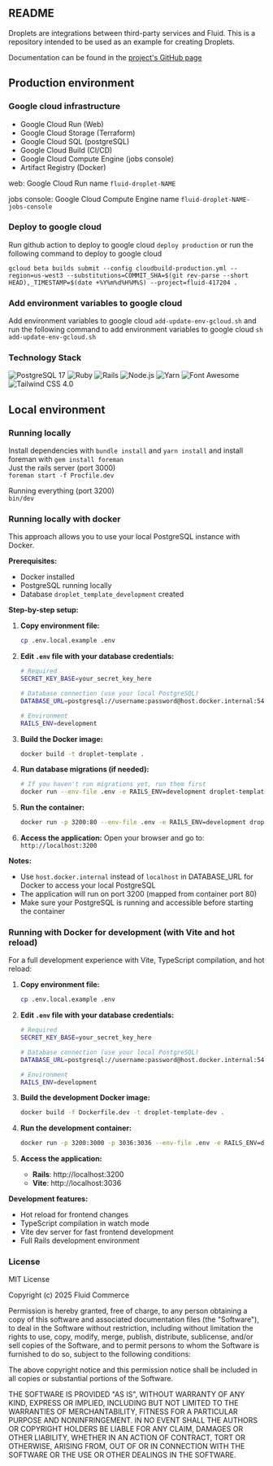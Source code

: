 ## README

Droplets are integrations between third-party services and Fluid. This is a repository intended to be used as an example for creating Droplets.

Documentation can be found in the [project's GitHub page](https://fluid-commerce.github.io/droplet-template/)

## Production environment

### Google cloud infrastructure

- Google Cloud Run (Web)
- Google Cloud Storage (Terraform)
- Google Cloud SQL (postgreSQL)
- Google Cloud Build (CI/CD)
- Google Cloud Compute Engine (jobs console)
- Artifact Registry (Docker)

web: Google Cloud Run name `fluid-droplet-NAME`

jobs console: Google Cloud Compute Engine name `fluid-droplet-NAME-jobs-console`

### Deploy to google cloud

Run github action to deploy to google cloud `deploy production`
or run the following command to deploy to google cloud  

`gcloud beta builds submit --config cloudbuild-production.yml --region=us-west3 --substitutions=COMMIT_SHA=$(git rev-parse --short HEAD),_TIMESTAMP=$(date +%Y%m%d%H%M%S) --project=fluid-417204 .`

### Add environment variables to google cloud

Add environment variables to google cloud `add-update-env-gcloud.sh` and run the following command to add environment variables to google cloud
`sh add-update-env-gcloud.sh`

### Technology Stack

![PostgreSQL 17](https://img.shields.io/badge/PostgreSQL-17-336791?logo=postgresql&logoColor=white)
![Ruby](https://img.shields.io/badge/Ruby-3.4.2-CC342D?logo=ruby&logoColor=white)
![Rails](https://img.shields.io/badge/Rails-8.0.2-CC0000?logo=ruby-on-rails&logoColor=white)
![Node.js](https://img.shields.io/badge/Node.js-23.8.0-339933?logo=node.js&logoColor=white)
![Yarn](https://img.shields.io/badge/Yarn-4.7.0-2C8EBB?logo=yarn&logoColor=white)
![Font Awesome](https://img.shields.io/badge/Font_Awesome-6.7.2-528DD7?logo=fontawesome&logoColor=white)
![Tailwind CSS 4.0](https://img.shields.io/badge/Tailwind_CSS-4.0-38B2AC?logo=tailwindcss&logoColor=white)
<br>

## Local environment

### Running locally

Install dependencies with `bundle install` and `yarn install`
and install foreman with `gem install foreman`  
Just the rails server (port 3000)<br>
`foreman start -f Procfile.dev`

Running everything (port 3200)<br>
`bin/dev`

### Running locally with docker

This approach allows you to use your local PostgreSQL instance with Docker.

**Prerequisites:**
- Docker installed
- PostgreSQL running locally
- Database `droplet_template_development` created

**Step-by-step setup:**

1. **Copy environment file:**
   ```bash
   cp .env.local.example .env
   ```

2. **Edit `.env` file with your database credentials:**
   ```bash
   # Required
   SECRET_KEY_BASE=your_secret_key_here

   # Database connection (use your local PostgreSQL)
   DATABASE_URL=postgresql://username:password@host.docker.internal:5432/droplet_template_development

   # Environment
   RAILS_ENV=development
   ```

3. **Build the Docker image:**
   ```bash
   docker build -t droplet-template .
   ```

4. **Run database migrations (if needed):**
   ```bash
   # If you haven't run migrations yet, run them first
   docker run --env-file .env -e RAILS_ENV=development droplet-template bin/rails db:migrate
   ```

5. **Run the container:**
   ```bash
   docker run -p 3200:80 --env-file .env -e RAILS_ENV=development droplet-template
   ```

6. **Access the application:**
   Open your browser and go to: `http://localhost:3200`

**Notes:**
- Use `host.docker.internal` instead of `localhost` in DATABASE_URL for Docker to access your local PostgreSQL
- The application will run on port 3200 (mapped from container port 80)
- Make sure your PostgreSQL is running and accessible before starting the container

### Running with Docker for development (with Vite and hot reload)

For a full development experience with Vite, TypeScript compilation, and hot reload:

1. **Copy environment file:**
   ```bash
   cp .env.local.example .env
   ```

2. **Edit `.env` file with your database credentials:**
   ```bash
   # Required
   SECRET_KEY_BASE=your_secret_key_here

   # Database connection (use your local PostgreSQL)
   DATABASE_URL=postgresql://username:password@host.docker.internal:5432/droplet_template_development

   # Environment
   RAILS_ENV=development
   ```

3. **Build the development Docker image:**
   ```bash
   docker build -f Dockerfile.dev -t droplet-template-dev .
   ```

4. **Run the development container:**
   ```bash
   docker run -p 3200:3000 -p 3036:3036 --env-file .env -e RAILS_ENV=development droplet-template-dev
   ```

5. **Access the application:**
   - **Rails**: http://localhost:3200
   - **Vite**: http://localhost:3036

**Development features:**
- Hot reload for frontend changes
- TypeScript compilation in watch mode
- Vite dev server for fast frontend development
- Full Rails development environment

### License

MIT License

Copyright (c) 2025 Fluid Commerce

Permission is hereby granted, free of charge, to any person obtaining a copy
of this software and associated documentation files (the "Software"), to deal
in the Software without restriction, including without limitation the rights
to use, copy, modify, merge, publish, distribute, sublicense, and/or sell
copies of the Software, and to permit persons to whom the Software is
furnished to do so, subject to the following conditions:

The above copyright notice and this permission notice shall be included in all
copies or substantial portions of the Software.

THE SOFTWARE IS PROVIDED "AS IS", WITHOUT WARRANTY OF ANY KIND, EXPRESS OR
IMPLIED, INCLUDING BUT NOT LIMITED TO THE WARRANTIES OF MERCHANTABILITY,
FITNESS FOR A PARTICULAR PURPOSE AND NONINFRINGEMENT. IN NO EVENT SHALL THE
AUTHORS OR COPYRIGHT HOLDERS BE LIABLE FOR ANY CLAIM, DAMAGES OR OTHER
LIABILITY, WHETHER IN AN ACTION OF CONTRACT, TORT OR OTHERWISE, ARISING FROM,
OUT OF OR IN CONNECTION WITH THE SOFTWARE OR THE USE OR OTHER DEALINGS IN THE
SOFTWARE.
